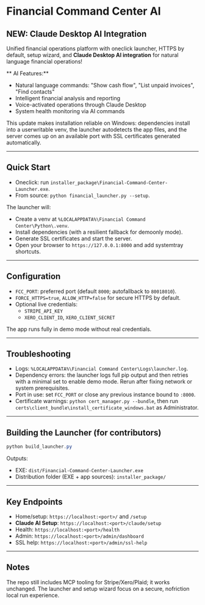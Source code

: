 # Financial Command Center AI

## **NEW: Claude Desktop AI Integration**

Unified financial operations platform with oneclick launcher, HTTPS by default, setup wizard, and **Claude Desktop AI integration** for natural language financial operations!

** AI Features:**
- Natural language commands: "Show cash flow", "List unpaid invoices", "Find contacts"
- Intelligent financial analysis and reporting
- Voice-activated operations through Claude Desktop
- System health monitoring via AI commands

This update makes installation reliable on Windows: dependencies install into a userwritable venv, the launcher autodetects the app files, and the server comes up on an available port with SSL certificates generated automatically.

---

## Quick Start

- Oneclick: run `installer_package\Financial-Command-Center-Launcher.exe`.
- From source: `python financial_launcher.py --setup`.

The launcher will:
- Create a venv at `%LOCALAPPDATA%\Financial Command Center\Python\.venv`.
- Install dependencies (with a resilient fallback for demoonly mode).
- Generate SSL certificates and start the server.
- Open your browser to `https://127.0.0.1:8000` and add systemtray shortcuts.

---

## Configuration

- `FCC_PORT`: preferred port (default `8000`; autofallback to `80018010`).
- `FORCE_HTTPS=true`, `ALLOW_HTTP=false` for secure HTTPS by default.
- Optional live credentials:
  - `STRIPE_API_KEY`
  - `XERO_CLIENT_ID`, `XERO_CLIENT_SECRET`

The app runs fully in demo mode without real credentials.

---

## Troubleshooting

- Logs: `%LOCALAPPDATA%\Financial Command Center\Logs\launcher.log`.
- Dependency errors: the launcher logs full pip output and then retries with a minimal set to enable demo mode. Rerun after fixing network or system prerequisites.
- Port in use: set `FCC_PORT` or close any previous instance bound to `:8000`.
- Certificate warnings: `python cert_manager.py --bundle`, then run `certs\client_bundle\install_certificate_windows.bat` as Administrator.

---

## Building the Launcher (for contributors)

```powershell
python build_launcher.py
```

Outputs:
- EXE: `dist/Financial-Command-Center-Launcher.exe`
- Distribution folder (EXE + app sources): `installer_package/`

---

## Key Endpoints

- Home/setup: `https://localhost:<port>/` and `/setup`
- **Claude AI Setup**: `https://localhost:<port>/claude/setup`
- Health: `https://localhost:<port>/health`
- Admin: `https://localhost:<port>/admin/dashboard`
- SSL help: `https://localhost:<port>/admin/ssl-help`

---

## Notes

The repo still includes MCP tooling for Stripe/Xero/Plaid; it works unchanged. The launcher and setup wizard focus on a secure, nofriction local run experience.
